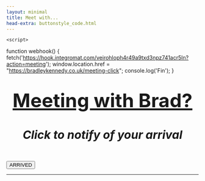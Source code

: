 ```yaml
---
layout: minimal
title: Meet with...
head-extra: buttonstyle_code.html
---
```


<html>
    <body>
        
    <script>
function webhook() {
        fetch('https://hook.integromat.com/veirohloph4r49a9txd3npz741acr5ln?action=meeting');
        window.location.href = "https://bradleykennedy.co.uk/meeting-click";
        console.log('Fin');
}
</script>
        
<h1 style="text-align: center;"><span style="text-decoration: underline; font-size:50px"><strong>Meeting with Brad?</strong></span></h1>
<h1 id="title" style="text-align: center; font-size:30px"><em>Click to notify of your arrival </em></h1>
<!-- <h2 style="text-align: center;">Are you here for a Meeting or as a Participant?</h2> -->
<p>&nbsp;</p>
<div class="text-center">
  <div class="btn-group">
    <button class="button" onclick="webhook();">ARRIVED</button>
  </div>
</div>
<hr />
<!-- WILL NEED TO UPDATE THIS IF I USE THE PARTICIPANT LINK AGAIN - USE THE JAVASCRIPT ABOVE AND MODIFY FOR PPWEBHOOK. 
<div class="text-center">
  <div class="btn-group">
  <a href="https://hook.integromat.com/veirohloph4r49a9txd3npz741acr5ln?action=participant" onclick="window.open('https://bradleykennedy.co.uk/meeting-click/');" class="button">Participant</a>
</div>
  </div>
-->
</body>
</html>
